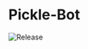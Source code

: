 # Pickle-Bot
<a><img src="https://img.shields.io/github/v/release/Developer/Pickle-Bot" alt="Release" /></a>
